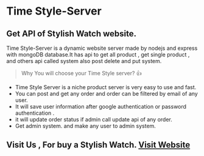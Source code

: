 # Time Style-Server
## Get API of Stylish Watch website.

Time Style-Server is a dynamic website server made by nodejs and express with mongoDB database.It has api to get all product , get single product , and others api called system also post delete and put system.

> Why You will choose your Time Style server? :+1:
- Time Style Server is a niche product server is very easy to use and fast.
- You can post and get any order and order can be filtered by email of any user.
- It will save user information after google authentication or password authentication .
- it will update order status if admin call update api of any order.
- Get admin system. and make any user to admin system.

## Visit Us , For buy a Stylish Watch. [Visit Website](https://niche-product-f9625.web.app/)

